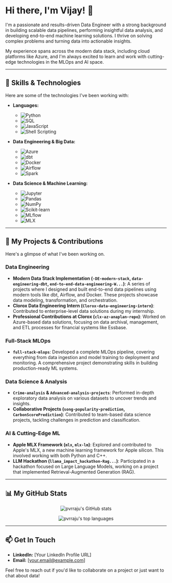 # Hi there, I'm Vijay! 👋

I'm a passionate and results-driven Data Engineer with a strong background in building scalable data pipelines, performing insightful data analysis, and developing end-to-end machine learning solutions. I thrive on solving complex problems and turning data into actionable insights.

My experience spans across the modern data stack, including cloud platforms like Azure, and I'm always excited to learn and work with cutting-edge technologies in the MLOps and AI space.

---

## 🔧 Skills & Technologies

Here are some of the technologies I've been working with:

- **Languages:**
  - ![Python](https://img.shields.io/badge/Python-3776AB?style=for-the-badge&logo=python&logoColor=white)
  - ![SQL](https://img.shields.io/badge/SQL-025E8C?style=for-the-badge&logo=postgresql&logoColor=white)
  - ![JavaScript](https://img.shields.io/badge/JavaScript-F7DF1E?style=for-the-badge&logo=javascript&logoColor=black)
  - ![Shell Scripting](https://img.shields.io/badge/Shell_Script-121011?style=for-the-badge&logo=gnu-bash&logoColor=white)

- **Data Engineering & Big Data:**
  - ![Azure](https://img.shields.io/badge/Azure-0078D4?style=for-the-badge&logo=microsoft-azure&logoColor=white)
  - ![dbt](https://img.shields.io/badge/dbt-FF694B?style=for-the-badge&logo=dbt&logoColor=white)
  - ![Docker](https://img.shields.io/badge/Docker-2496ED?style=for-the-badge&logo=docker&logoColor=white)
  - ![Airflow](https://img.shields.io/badge/Airflow-017CEE?style=for-the-badge&logo=apache-airflow&logoColor=white)
  - ![Spark](https://img.shields.io/badge/Spark-E25A1C?style=for-the-badge&logo=apache-spark&logoColor=white)

- **Data Science & Machine Learning:**
  - ![Jupyter](https://img.shields.io/badge/Jupyter-F37626.svg?style=for-the-badge&logo=Jupyter&logoColor=white)
  - ![Pandas](https://img.shields.io/badge/Pandas-150458?style=for-the-badge&logo=pandas&logoColor=white)
  - ![NumPy](https://img.shields.io/badge/NumPy-013243?style=for-the-badge&logo=numpy&logoColor=white)
  - ![Scikit-learn](https://img.shields.io/badge/scikit--learn-F7931E?style=for-the-badge&logo=scikit-learn&logoColor=white)
  - ![MLflow](https://img.shields.io/badge/MLflow-0194E2?style=for-the-badge&logo=mlflow&logoColor=white)
  - ![MLX](https://img.shields.io/badge/MLX-000000?style=for-the-badge&logo=apple&logoColor=white)

---

## 🚀 My Projects & Contributions

Here's a glimpse of what I've been working on.

### Data Engineering
- **Modern Data Stack Implementation (`-DE-modern-stack`, `data-engineering-dbt`, `end-to-end-data-engineering-W...`)**: A series of projects where I designed and built end-to-end data pipelines using modern tools like dbt, Airflow, and Docker. These projects showcase data modeling, transformation, and orchestration.
- **Clorox Data Engineering Intern (`Clorox-data-engineering-intern`)**: Contributed to enterprise-level data solutions during my internship.
- **Professional Contributions at Clorox (`clx-az-anaplan-repo`)**: Worked on Azure-based data solutions, focusing on data archival, management, and ETL processes for financial systems like Essbase.

### Full-Stack MLOps
- **`full-stack-mlops`**: Developed a complete MLOps pipeline, covering everything from data ingestion and model training to deployment and monitoring. A comprehensive project demonstrating skills in building production-ready ML systems.

### Data Science & Analysis
- **`Crime-analysis` & `Advanced-analysis-projects`**: Performed in-depth exploratory data analysis on various datasets to uncover trends and insights.
- **Collaborative Projects (`song-popularity-prediction`, `CarbonScorePrediction`)**: Contributed to team-based data science projects, tackling challenges in prediction and classification.

### AI & Cutting-Edge ML
- **Apple MLX Framework (`mlx`, `mlx-lm`)**: Explored and contributed to Apple's MLX, a new machine learning framework for Apple silicon. This involved working with both Python and C++.
- **LLM Hackathon (`llama_impact_hackathon-Rag...`)**: Participated in a hackathon focused on Large Language Models, working on a project that implemented Retrieval-Augmented Generation (RAG).

---

## 📊 My GitHub Stats

<p align="center">
  <img src="https://github-readme-stats.vercel.app/api?username=pvrraju&show_icons=true&theme=radical&rank_icon=github" alt="pvrraju's GitHub stats" />
</p>
<p align="center">
  <img src="https://github-readme-stats.vercel.app/api/top-langs/?username=pvrraju&layout=compact&theme=radical" alt="pvrraju's top languages" />
</p>

---

## 📫 Get In Touch

<!-- Update these with your actual links -->
- **LinkedIn:** [Your LinkedIn Profile URL]
- **Email:** [your.email@example.com]

Feel free to reach out if you'd like to collaborate on a project or just want to chat about data!
